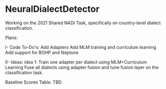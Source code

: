 # NeuralDialectDetector

Working on the 2021 Shared NADI Task, specifically on country-level dialect classification.

Plans:
    
I- Code To-Do's:
    Add Adapters
    Add MLM training and curriculum learning
    Add support for BOHP and Neptune

II- Ideas:
    idea 1:
        Train one adapter per dialect using MLM+Curriculum Learning
        Fuse all dialects using adapter fusion and tune fusion layer on the classification task.


Baseline Scores Table:
TBD
